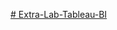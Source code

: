 [# Extra-Lab-Tableau-BI](https://public.tableau.com/views/Extra-lab-Tableau-BI/Q12?:language=fr-FR&:sid=&:display_count=n&:origin=viz_share_link)
